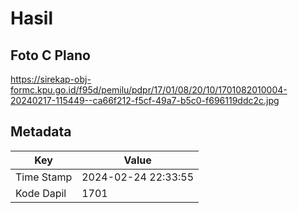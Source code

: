 # Hasil

## Foto C Plano

https://sirekap-obj-formc.kpu.go.id/f95d/pemilu/pdpr/17/01/08/20/10/1701082010004-20240217-115449--ca66f212-f5cf-49a7-b5c0-f696119ddc2c.jpg


## Metadata

| Key        | Value               |
| ---------- | ------------------- |
| Time Stamp | 2024-02-24 22:33:55 |
| Kode Dapil | 1701                |



